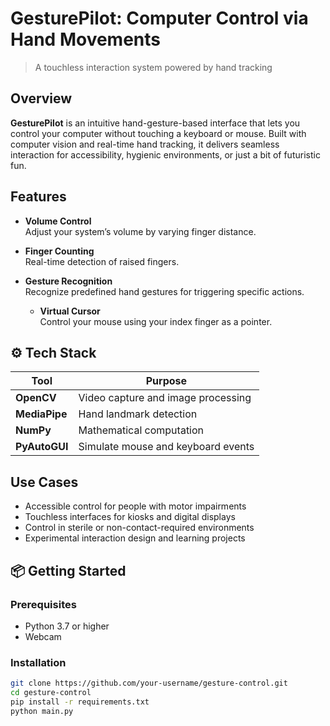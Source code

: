 #  GesturePilot: Computer Control via Hand Movements  
> A touchless interaction system powered by hand tracking

## Overview

**GesturePilot** is an intuitive hand-gesture-based interface that lets you control your computer without touching a keyboard or mouse. Built with computer vision and real-time hand tracking, it delivers seamless interaction for accessibility, hygienic environments, or just a bit of futuristic fun.

## Features

- **Volume Control**  
  Adjust your system’s volume by varying finger distance.

- **Finger Counting**  
  Real-time detection of raised fingers.

- **Gesture Recognition**  
  Recognize predefined hand gestures for triggering specific actions.

  - **Virtual Cursor**  
  Control your mouse using your index finger as a pointer.


## ⚙️ Tech Stack

| Tool           | Purpose                                |
|----------------|----------------------------------------|
| **OpenCV**     | Video capture and image processing     |
| **MediaPipe**  | Hand landmark detection                |
| **NumPy**      | Mathematical computation               |
| **PyAutoGUI**  | Simulate mouse and keyboard events     |

## Use Cases

- Accessible control for people with motor impairments  
- Touchless interfaces for kiosks and digital displays  
- Control in sterile or non-contact-required environments  
- Experimental interaction design and learning projects

## 📦 Getting Started

### Prerequisites
- Python 3.7 or higher
- Webcam

### Installation

```bash
git clone https://github.com/your-username/gesture-control.git
cd gesture-control
pip install -r requirements.txt
python main.py
